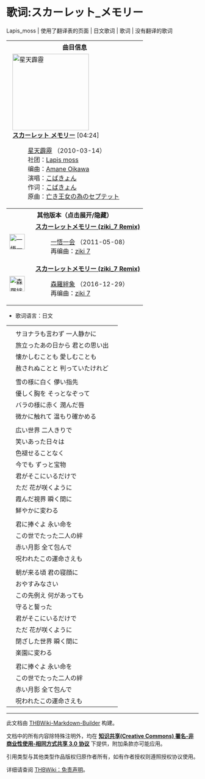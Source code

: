 # 歌词:スカーレット_メモリー

<!-- source html: G:\repos\THBWiki-Markdown-Builder\THBWikiMarkdown\Temp\main\9\94\ns512%3A%E3%82%B9%E3%82%AB%E3%83%BC%E3%83%AC%E3%83%83%E3%83%88_%E3%83%A1%E3%83%A2%E3%83%AA%E3%83%BC.html -->

Lapis_moss | 使用了翻译表的页面 | 日文歌词 | 歌词 | 没有翻译的歌词


<table><tbody><tr><th colspan="2">曲目信息</th></tr><tr><td colspan="2" style="padding-left: 1em;"><div class="floatright"><a href="./文件-星天霹靂封面.jpg.md" class="image" title="星天霹靂"><img alt="星天霹靂" src="https://upload.thwiki.cc/thumb/d/d8/%E6%98%9F%E5%A4%A9%E9%9C%B9%E9%9D%82%E5%B0%81%E9%9D%A2.jpg/200px-%E6%98%9F%E5%A4%A9%E9%9C%B9%E9%9D%82%E5%B0%81%E9%9D%A2.jpg" decoding="async" loading="lazy" width="200" height="200" srcset="https://upload.thwiki.cc/thumb/d/d8/%E6%98%9F%E5%A4%A9%E9%9C%B9%E9%9D%82%E5%B0%81%E9%9D%A2.jpg/300px-%E6%98%9F%E5%A4%A9%E9%9C%B9%E9%9D%82%E5%B0%81%E9%9D%A2.jpg 1.5x, https://upload.thwiki.cc/thumb/d/d8/%E6%98%9F%E5%A4%A9%E9%9C%B9%E9%9D%82%E5%B0%81%E9%9D%A2.jpg/400px-%E6%98%9F%E5%A4%A9%E9%9C%B9%E9%9D%82%E5%B0%81%E9%9D%A2.jpg 2x" data-file-width="900" data-file-height="900"></a></div><b><a href="/%E6%98%9F%E5%A4%A9%E9%9C%B9%E9%9D%82#5" title="星天霹靂">スカーレット メモリー</a></b> &#91;04:24&#93;<dl><dd><a href="./星天霹靂.md" title="星天霹靂">星天霹靂</a> （2010-03-14）<br>社团：<a href="./Lapis_moss.md" title="Lapis moss">Lapis moss</a><br>编曲：<a href="./Amane_Oikawa.md" title="Amane Oikawa">Amane Oikawa</a><br>演唱：<a href="./こばきょん.md" title="こばきょん">こばきょん</a><br>作词：<a href="./こばきょん.md" title="こばきょん">こばきょん</a><br>原曲：<a href="./献给已逝公主的七重奏.md" title="献给已逝公主的七重奏" unred="">亡き王女の為のセプテット</a><br></dd></dl></td></tr><tr><th colspan="2" class="mw-customtoggle-othervers-2">其他版本（点击展开/隐藏）</th></tr><tr class="mw-collapsible mw-collapsed" id="mw-customcollapsible-othervers-2"><td style="width: 44px;"><div class="center"><div class="floatnone"><a href="./文件-一悟一会封面.jpg.md" class="image" title="一悟一会"><img alt="一悟一会" src="https://upload.thwiki.cc/thumb/b/b5/%E4%B8%80%E6%82%9F%E4%B8%80%E4%BC%9A%E5%B0%81%E9%9D%A2.jpg/40px-%E4%B8%80%E6%82%9F%E4%B8%80%E4%BC%9A%E5%B0%81%E9%9D%A2.jpg" decoding="async" loading="lazy" width="40" height="40" srcset="https://upload.thwiki.cc/thumb/b/b5/%E4%B8%80%E6%82%9F%E4%B8%80%E4%BC%9A%E5%B0%81%E9%9D%A2.jpg/60px-%E4%B8%80%E6%82%9F%E4%B8%80%E4%BC%9A%E5%B0%81%E9%9D%A2.jpg 1.5x, https://upload.thwiki.cc/thumb/b/b5/%E4%B8%80%E6%82%9F%E4%B8%80%E4%BC%9A%E5%B0%81%E9%9D%A2.jpg/80px-%E4%B8%80%E6%82%9F%E4%B8%80%E4%BC%9A%E5%B0%81%E9%9D%A2.jpg 2x" data-file-width="900" data-file-height="889"></a></div></div></td><td style="padding-left: 1em;"><b><a href="/%E4%B8%80%E6%82%9F%E4%B8%80%E4%BC%9A#8" title="一悟一会">スカーレットメモリー (ziki_7 Remix)</a></b><dl><dd><a href="./一悟一会.md" title="一悟一会">一悟一会</a> （2011-05-08）<br>再编曲：<a href="./ziki_7.md" title="ziki 7">ziki 7</a><br></dd></dl></td></tr><tr class="mw-collapsible mw-collapsed" id="mw-customcollapsible-othervers-2"><td style="width: 44px;"><div class="center"><div class="floatnone"><a href="./文件-森羅絆象封面.jpg.md" class="image" title="森羅絆象"><img alt="森羅絆象" src="https://upload.thwiki.cc/thumb/a/ab/%E6%A3%AE%E7%BE%85%E7%B5%86%E8%B1%A1%E5%B0%81%E9%9D%A2.jpg/40px-%E6%A3%AE%E7%BE%85%E7%B5%86%E8%B1%A1%E5%B0%81%E9%9D%A2.jpg" decoding="async" loading="lazy" width="40" height="40" srcset="https://upload.thwiki.cc/thumb/a/ab/%E6%A3%AE%E7%BE%85%E7%B5%86%E8%B1%A1%E5%B0%81%E9%9D%A2.jpg/60px-%E6%A3%AE%E7%BE%85%E7%B5%86%E8%B1%A1%E5%B0%81%E9%9D%A2.jpg 1.5x, https://upload.thwiki.cc/thumb/a/ab/%E6%A3%AE%E7%BE%85%E7%B5%86%E8%B1%A1%E5%B0%81%E9%9D%A2.jpg/80px-%E6%A3%AE%E7%BE%85%E7%B5%86%E8%B1%A1%E5%B0%81%E9%9D%A2.jpg 2x" data-file-width="600" data-file-height="593"></a></div></div></td><td style="padding-left: 1em;"><b><a href="/%E6%A3%AE%E7%BE%85%E7%B5%86%E8%B1%A1#13" title="森羅絆象">スカーレットメモリー (ziki_7 Remix)</a></b><dl><dd><a href="./森羅絆象.md" title="森羅絆象">森羅絆象</a> （2016-12-29）<br>再编曲：<a href="./ziki_7.md" title="ziki 7">ziki 7</a><br></dd></dl></td></tr></tbody></table>

- 歌词语言：日文

  
  

  


<table><tbody><tr class="tt-lyrics-header" id="=-1" data-pos="&#91;&quot;=&quot;,1&#93;"><td class="tt-lyrics" lang="zh"><div class="poem"></div></td><td class="tt-mainh" lang="zh"><div class="poem"></div></td><td class="tt-tranh" lang="zh"><div class="poem"></div></td></tr><tr class="tt-main-ja" id="=-2" data-pos="&#91;&quot;=&quot;,2&#93;"><td class="tt-time" lang="zh"><div class="poem"></div></td><td class="tt-ja" lang="ja"><div class="poem">サヨナラも言わず 一人静かに</div></td><td class="tt-zh" lang="zh"><div class="poem"></div></td></tr><tr class="tt-main-ja" id="=-3" data-pos="&#91;&quot;=&quot;,3&#93;"><td class="tt-time" lang="zh"><div class="poem"></div></td><td class="tt-ja" lang="ja"><div class="poem">旅立ったあの日から 君との思い出</div></td><td class="tt-zh" lang="zh"><div class="poem"></div></td></tr><tr class="tt-main-ja" id="=-4" data-pos="&#91;&quot;=&quot;,4&#93;"><td class="tt-time" lang="zh"><div class="poem"></div></td><td class="tt-ja" lang="ja"><div class="poem">懐かしむことも 愛しむことも</div></td><td class="tt-zh" lang="zh"><div class="poem"></div></td></tr><tr class="tt-main-ja" id="=-5" data-pos="&#91;&quot;=&quot;,5&#93;"><td class="tt-time" lang="zh"><div class="poem"></div></td><td class="tt-ja" lang="ja"><div class="poem">赦されぬことと 判っていたけれど</div></td><td class="tt-zh" lang="zh"><div class="poem"></div></td></tr><tr class="tt-lyrics-sep" id="=-6" data-pos="&#91;&quot;=&quot;,6&#93;"><td class="tt-sep" lang="zh"><div class="poem"></div></td><td class="tt-text" lang="zh"><div class="poem"></div></td><td class="tt-tran" lang="zh"><div class="poem"></div></td></tr><tr class="tt-main-ja" id="=-7" data-pos="&#91;&quot;=&quot;,7&#93;"><td class="tt-time" lang="zh"><div class="poem"></div></td><td class="tt-ja" lang="ja"><div class="poem">雪の様に白く 儚い指先</div></td><td class="tt-zh" lang="zh"><div class="poem"></div></td></tr><tr class="tt-main-ja" id="=-8" data-pos="&#91;&quot;=&quot;,8&#93;"><td class="tt-time" lang="zh"><div class="poem"></div></td><td class="tt-ja" lang="ja"><div class="poem">優しく胸を そっとなぞって</div></td><td class="tt-zh" lang="zh"><div class="poem"></div></td></tr><tr class="tt-main-ja" id="=-9" data-pos="&#91;&quot;=&quot;,9&#93;"><td class="tt-time" lang="zh"><div class="poem"></div></td><td class="tt-ja" lang="ja"><div class="poem">バラの様に赤く 潤んだ唇</div></td><td class="tt-zh" lang="zh"><div class="poem"></div></td></tr><tr class="tt-main-ja" id="=-10" data-pos="&#91;&quot;=&quot;,10&#93;"><td class="tt-time" lang="zh"><div class="poem"></div></td><td class="tt-ja" lang="ja"><div class="poem">微かに触れて 温もり確かめる</div></td><td class="tt-zh" lang="zh"><div class="poem"></div></td></tr><tr class="tt-lyrics-sep" id="=-11" data-pos="&#91;&quot;=&quot;,11&#93;"><td class="tt-sep" lang="zh"><div class="poem"></div></td><td class="tt-text" lang="zh"><div class="poem"></div></td><td class="tt-tran" lang="zh"><div class="poem"></div></td></tr><tr class="tt-main-ja" id="=-12" data-pos="&#91;&quot;=&quot;,12&#93;"><td class="tt-time" lang="zh"><div class="poem"></div></td><td class="tt-ja" lang="ja"><div class="poem">広い世界 二人きりで</div></td><td class="tt-zh" lang="zh"><div class="poem"></div></td></tr><tr class="tt-main-ja" id="=-13" data-pos="&#91;&quot;=&quot;,13&#93;"><td class="tt-time" lang="zh"><div class="poem"></div></td><td class="tt-ja" lang="ja"><div class="poem">笑いあった日々は</div></td><td class="tt-zh" lang="zh"><div class="poem"></div></td></tr><tr class="tt-main-ja" id="=-14" data-pos="&#91;&quot;=&quot;,14&#93;"><td class="tt-time" lang="zh"><div class="poem"></div></td><td class="tt-ja" lang="ja"><div class="poem">色褪せることなく</div></td><td class="tt-zh" lang="zh"><div class="poem"></div></td></tr><tr class="tt-main-ja" id="=-15" data-pos="&#91;&quot;=&quot;,15&#93;"><td class="tt-time" lang="zh"><div class="poem"></div></td><td class="tt-ja" lang="ja"><div class="poem">今でも ずっと宝物</div></td><td class="tt-zh" lang="zh"><div class="poem"></div></td></tr><tr class="tt-main-ja" id="=-16" data-pos="&#91;&quot;=&quot;,16&#93;"><td class="tt-time" lang="zh"><div class="poem"></div></td><td class="tt-ja" lang="ja"><div class="poem">君がそこにいるだけで</div></td><td class="tt-zh" lang="zh"><div class="poem"></div></td></tr><tr class="tt-main-ja" id="=-17" data-pos="&#91;&quot;=&quot;,17&#93;"><td class="tt-time" lang="zh"><div class="poem"></div></td><td class="tt-ja" lang="ja"><div class="poem">ただ 花が咲くように</div></td><td class="tt-zh" lang="zh"><div class="poem"></div></td></tr><tr class="tt-main-ja" id="=-18" data-pos="&#91;&quot;=&quot;,18&#93;"><td class="tt-time" lang="zh"><div class="poem"></div></td><td class="tt-ja" lang="ja"><div class="poem">霞んだ視界 瞬く間に</div></td><td class="tt-zh" lang="zh"><div class="poem"></div></td></tr><tr class="tt-main-ja" id="=-19" data-pos="&#91;&quot;=&quot;,19&#93;"><td class="tt-time" lang="zh"><div class="poem"></div></td><td class="tt-ja" lang="ja"><div class="poem">鮮やかに変わる</div></td><td class="tt-zh" lang="zh"><div class="poem"></div></td></tr><tr class="tt-lyrics-sep" id="=-20" data-pos="&#91;&quot;=&quot;,20&#93;"><td class="tt-sep" lang="zh"><div class="poem"></div></td><td class="tt-text" lang="zh"><div class="poem"></div></td><td class="tt-tran" lang="zh"><div class="poem"></div></td></tr><tr class="tt-main-ja" id="=-21" data-pos="&#91;&quot;=&quot;,21&#93;"><td class="tt-time" lang="zh"><div class="poem"></div></td><td class="tt-ja" lang="ja"><div class="poem">君に捧ぐよ 永い命を</div></td><td class="tt-zh" lang="zh"><div class="poem"></div></td></tr><tr class="tt-main-ja" id="=-22" data-pos="&#91;&quot;=&quot;,22&#93;"><td class="tt-time" lang="zh"><div class="poem"></div></td><td class="tt-ja" lang="ja"><div class="poem">この世でたった二人の絆</div></td><td class="tt-zh" lang="zh"><div class="poem"></div></td></tr><tr class="tt-main-ja" id="=-23" data-pos="&#91;&quot;=&quot;,23&#93;"><td class="tt-time" lang="zh"><div class="poem"></div></td><td class="tt-ja" lang="ja"><div class="poem">赤い月影 全て包んで</div></td><td class="tt-zh" lang="zh"><div class="poem"></div></td></tr><tr class="tt-main-ja" id="=-24" data-pos="&#91;&quot;=&quot;,24&#93;"><td class="tt-time" lang="zh"><div class="poem"></div></td><td class="tt-ja" lang="ja"><div class="poem">呪われたこの運命さえも</div></td><td class="tt-zh" lang="zh"><div class="poem"></div></td></tr><tr class="tt-lyrics-sep" id="=-25" data-pos="&#91;&quot;=&quot;,25&#93;"><td class="tt-sep" lang="zh"><div class="poem"></div></td><td class="tt-text" lang="zh"><div class="poem"></div></td><td class="tt-tran" lang="zh"><div class="poem"></div></td></tr><tr class="tt-main-ja" id="=-26" data-pos="&#91;&quot;=&quot;,26&#93;"><td class="tt-time" lang="zh"><div class="poem"></div></td><td class="tt-ja" lang="ja"><div class="poem">朝が来る頃 君の寝顔に</div></td><td class="tt-zh" lang="zh"><div class="poem"></div></td></tr><tr class="tt-main-ja" id="=-27" data-pos="&#91;&quot;=&quot;,27&#93;"><td class="tt-time" lang="zh"><div class="poem"></div></td><td class="tt-ja" lang="ja"><div class="poem">おやすみなさい</div></td><td class="tt-zh" lang="zh"><div class="poem"></div></td></tr><tr class="tt-main-ja" id="=-28" data-pos="&#91;&quot;=&quot;,28&#93;"><td class="tt-time" lang="zh"><div class="poem"></div></td><td class="tt-ja" lang="ja"><div class="poem">この先例え 何があっても</div></td><td class="tt-zh" lang="zh"><div class="poem"></div></td></tr><tr class="tt-main-ja" id="=-29" data-pos="&#91;&quot;=&quot;,29&#93;"><td class="tt-time" lang="zh"><div class="poem"></div></td><td class="tt-ja" lang="ja"><div class="poem">守ると誓った</div></td><td class="tt-zh" lang="zh"><div class="poem"></div></td></tr><tr class="tt-main-ja" id="=-30" data-pos="&#91;&quot;=&quot;,30&#93;"><td class="tt-time" lang="zh"><div class="poem"></div></td><td class="tt-ja" lang="ja"><div class="poem">君がそこにいるだけで</div></td><td class="tt-zh" lang="zh"><div class="poem"></div></td></tr><tr class="tt-main-ja" id="=-31" data-pos="&#91;&quot;=&quot;,31&#93;"><td class="tt-time" lang="zh"><div class="poem"></div></td><td class="tt-ja" lang="ja"><div class="poem">ただ 花が咲くように</div></td><td class="tt-zh" lang="zh"><div class="poem"></div></td></tr><tr class="tt-main-ja" id="=-32" data-pos="&#91;&quot;=&quot;,32&#93;"><td class="tt-time" lang="zh"><div class="poem"></div></td><td class="tt-ja" lang="ja"><div class="poem">閉ざした世界 瞬く間に</div></td><td class="tt-zh" lang="zh"><div class="poem"></div></td></tr><tr class="tt-main-ja" id="=-33" data-pos="&#91;&quot;=&quot;,33&#93;"><td class="tt-time" lang="zh"><div class="poem"></div></td><td class="tt-ja" lang="ja"><div class="poem">楽園に変わる</div></td><td class="tt-zh" lang="zh"><div class="poem"></div></td></tr><tr class="tt-lyrics-sep" id="=-34" data-pos="&#91;&quot;=&quot;,34&#93;"><td class="tt-sep" lang="zh"><div class="poem"></div></td><td class="tt-text" lang="zh"><div class="poem"></div></td><td class="tt-tran" lang="zh"><div class="poem"></div></td></tr><tr class="tt-main-ja" id="=-35" data-pos="&#91;&quot;=&quot;,35&#93;"><td class="tt-time" lang="zh"><div class="poem"></div></td><td class="tt-ja" lang="ja"><div class="poem">君に捧ぐよ 永い命を</div></td><td class="tt-zh" lang="zh"><div class="poem"></div></td></tr><tr class="tt-main-ja" id="=-36" data-pos="&#91;&quot;=&quot;,36&#93;"><td class="tt-time" lang="zh"><div class="poem"></div></td><td class="tt-ja" lang="ja"><div class="poem">この世でたった二人の絆</div></td><td class="tt-zh" lang="zh"><div class="poem"></div></td></tr><tr class="tt-main-ja" id="=-37" data-pos="&#91;&quot;=&quot;,37&#93;"><td class="tt-time" lang="zh"><div class="poem"></div></td><td class="tt-ja" lang="ja"><div class="poem">赤い月影 全て包んで</div></td><td class="tt-zh" lang="zh"><div class="poem"></div></td></tr><tr class="tt-main-ja" id="=-38" data-pos="&#91;&quot;=&quot;,38&#93;"><td class="tt-time" lang="zh"><div class="poem"></div></td><td class="tt-ja" lang="ja"><div class="poem">呪われたこの運命さえも</div></td><td class="tt-zh" lang="zh"><div class="poem"></div></td></tr></tbody></table>







---

此文档由 [THBWiki-Markdown-Builder](https://github.com/Delsin-Yu/THBWiki-Markdown-Builder) 构建。

文档中的所有内容除特殊注明外，均在 [**知识共享(Creative Commons) 署名-非商业性使用-相同方式共享 3.0 协议**](https://creativecommons.org/licenses/by-sa/3.0/deed.zh-hans) 下提供，附加条款亦可能应用。

引用类型与其他类型作品版权归原作者所有，如有作者授权则遵照授权协议使用。

详细请查阅 [THBWiki：免责声明](https://thbwiki.cc/THBWiki:%E5%85%8D%E8%B4%A3%E5%A3%B0%E6%98%8E)。

